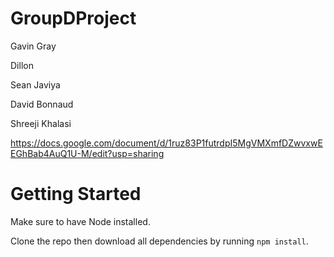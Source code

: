# GroupDProject

Gavin Gray

Dillon

Sean Javiya

David Bonnaud

Shreeji Khalasi

https://docs.google.com/document/d/1ruz83P1futrdpI5MgVMXmfDZwvxwEEGhBab4AuQ1U-M/edit?usp=sharing


# Getting Started

Make sure to have Node installed.

Clone the repo then download all dependencies by running ```npm install```.




